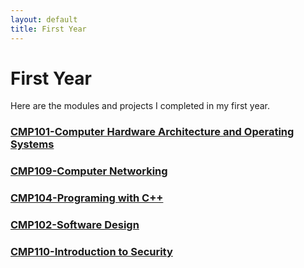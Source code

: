 ```yaml
---
layout: default
title: First Year
---
```


# First Year

Here are the modules and projects I completed in my first year.

### [CMP101-Computer Hardware Architecture and Operating Systems](CHAOS/CHAOS.md)
### [CMP109-Computer Networking](Networking/CN.md)
### [CMP104-Programing with C++](Software/PWC.md)
### [CMP102-Software Design](Software2/SD.md)
### [CMP110-Introduction to Security](Security/ITS.md)
